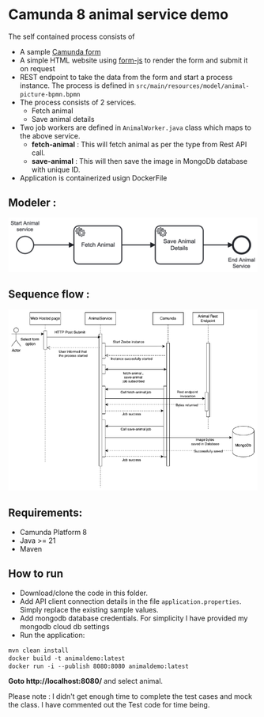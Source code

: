 # Camunda 8 animal service demo

The self contained process consists of 

* A sample [Camunda form](https://docs.camunda.io/docs/components/modeler/forms/camunda-forms-reference/)
* A simple HTML website using [form-js](https://bpmn.io/toolkit/form-js/) to render the form and submit it on request
* REST endpoint to take the data from the form and start a process instance. The process is defined in `src/main/resources/model/animal-picture-bpmn.bpmn`
* The process consists of 2 services.
  * Fetch animal
  * Save animal details
* Two job workers are defined in `AnimalWorker.java` class which maps to the above service.
  * **fetch-animal** : This will fetch animal as per the type from Rest API call.
  * **save-animal** : This will then save the image in MongoDb database with unique ID.
* Application is containerized usign DockerFile

## Modeler :
![Image Alt text](animal-service.png)

## Sequence flow :
![Image Alt text](animaldemo2.png)

## Requirements:

* Camunda Platform 8
* Java >= 21
* Maven

## How to run

* Download/clone the code in this folder.
* Add API client connection details in the file `application.properties`. Simply
  replace the existing sample values.
* Add mongodb database credentials. For simplicity I have provided my mongodb cloud db settings
* Run the application:

```
mvn clean install
docker build -t animaldemo:latest
docker run -i --publish 8080:8080 animaldemo:latest
```

**Goto http://localhost:8080/** and select animal. 

Please note : I didn't get enough time to complete the test cases and mock the class. I have commented out the Test code for time being.

